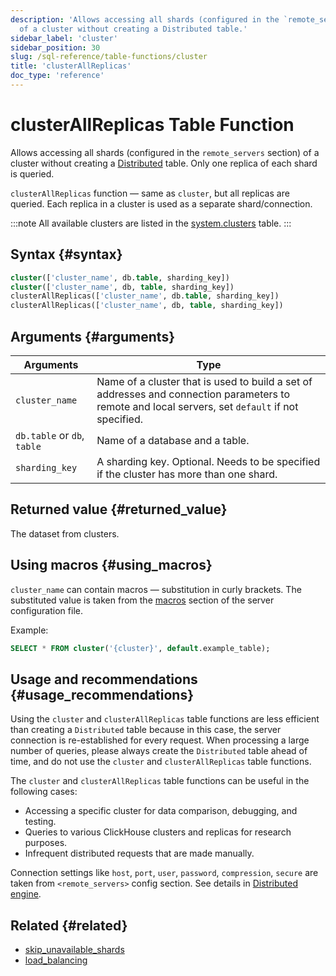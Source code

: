 ```yaml
---
description: 'Allows accessing all shards (configured in the `remote_servers` section)
  of a cluster without creating a Distributed table.'
sidebar_label: 'cluster'
sidebar_position: 30
slug: /sql-reference/table-functions/cluster
title: 'clusterAllReplicas'
doc_type: 'reference'
---
```


# clusterAllReplicas Table Function

Allows accessing all shards (configured in the `remote_servers` section) of a cluster without creating a [Distributed](../../engines/table-engines/special/distributed.md) table. Only one replica of each shard is queried.

`clusterAllReplicas` function — same as `cluster`, but all replicas are queried. Each replica in a cluster is used as a separate shard/connection.

:::note
All available clusters are listed in the [system.clusters](../../operations/system-tables/clusters.md) table.
:::

## Syntax {#syntax}

```sql
cluster(['cluster_name', db.table, sharding_key])
cluster(['cluster_name', db, table, sharding_key])
clusterAllReplicas(['cluster_name', db.table, sharding_key])
clusterAllReplicas(['cluster_name', db, table, sharding_key])
```
## Arguments {#arguments}

| Arguments                   | Type                                                                                                                                              |
|-----------------------------|---------------------------------------------------------------------------------------------------------------------------------------------------|
| `cluster_name`              | Name of a cluster that is used to build a set of addresses and connection parameters to remote and local servers, set `default` if not specified. |
| `db.table` or `db`, `table` | Name of a database and a table.                                                                                                                   |
| `sharding_key`              | A sharding key. Optional. Needs to be specified if the cluster has more than one shard.                                                           |

## Returned value {#returned_value}

The dataset from clusters.

## Using macros {#using_macros}

`cluster_name` can contain macros — substitution in curly brackets. The substituted value is taken from the [macros](../../operations/server-configuration-parameters/settings.md#macros) section of the server configuration file.

Example:

```sql
SELECT * FROM cluster('{cluster}', default.example_table);
```

## Usage and recommendations {#usage_recommendations}

Using the `cluster` and `clusterAllReplicas` table functions are less efficient than creating a `Distributed` table because in this case, the server connection is re-established for every request. When processing a large number of queries, please always create the `Distributed` table ahead of time, and do not use the `cluster` and `clusterAllReplicas` table functions.

The `cluster` and `clusterAllReplicas` table functions can be useful in the following cases:

- Accessing a specific cluster for data comparison, debugging, and testing.
- Queries to various ClickHouse clusters and replicas for research purposes.
- Infrequent distributed requests that are made manually.

Connection settings like `host`, `port`, `user`, `password`, `compression`, `secure` are taken from `<remote_servers>` config section. See details in [Distributed engine](../../engines/table-engines/special/distributed.md).

## Related {#related}

- [skip_unavailable_shards](../../operations/settings/settings.md#skip_unavailable_shards)
- [load_balancing](../../operations/settings/settings.md#load_balancing)
